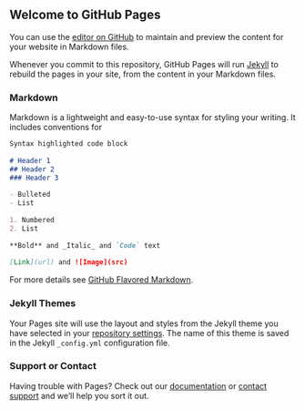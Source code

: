 ## Welcome to GitHub Pages
 
You can use the [editor on GitHub](https://github.com/mason-tran/haylie-grace/edit/master/index.md) to maintain and preview the content for your website in Markdown files.
 
Whenever you commit to this repository, GitHub Pages will run [Jekyll](https://jekyllrb.com/) to rebuild the pages in your site, from the content in your Markdown files.
 
### Markdown
 
Markdown is a lightweight and easy-to-use syntax for styling your writing. It includes conventions for
 
```markdown
Syntax highlighted code block
 
# Header 1
## Header 2
### Header 3
 
- Bulleted
- List
 
1. Numbered
2. List
 
**Bold** and _Italic_ and `Code` text
 
[Link](url) and ![Image](src)
```
 
For more details see [GitHub Flavored Markdown](https://guides.github.com/features/mastering-markdown/).
 
### Jekyll Themes
 
Your Pages site will use the layout and styles from the Jekyll theme you have selected in your [repository settings](https://github.com/mason-tran/haylie-grace/settings). The name of this theme is saved in the Jekyll `_config.yml` configuration file.
 
### Support or Contact
 
Having trouble with Pages? Check out our [documentation](https://help.github.com/categories/github-pages-basics/) or [contact support](https://github.com/contact) and we’ll help you sort it out.
 
